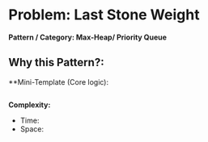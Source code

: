 # Problem: Last Stone Weight

**Pattern / Category: Max-Heap/ Priority Queue**

**Why this Pattern?:**
- 

**Mini-Template (Core logic):
```

```

**Complexity:**
 - Time: 
 - Space: